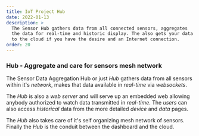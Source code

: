 ```yaml
---
title: IoT Project Hub
date: 2022-01-13
description: >
  The Sensor Hub gathers data from all connected sensors, aggregates
  the data for real-time and historic display. The also gets your data
  to the cloud if you have the desire and an Internet connection.
order: 20
---
```


### Hub - Aggregate and care for sensors mesh network

The Sensor Data Aggregation Hub or just _Hub_ gathers data from all
sensors within it's _network_, makes that data available in
_real-time_ via _websockets_. 

The _Hub_ is also a _web server_ and will serve up an embedded web
allowing anybody authorized to watch data transmitted in
_real-time_. The _users_ can also access _historical_ data from the
more detailed _device_ and _data_ pages.

The _Hub_ also takes care of it's self organizing mesh network of
sensors. Finally the _Hub_ is the conduit between the dashboard and
the cloud.
